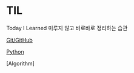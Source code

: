 # TIL
Today  I Learned 미루지 않고 바로바로 정리하는 습관




[Git/GitHub](https://github.com/SeheeP1217/TIL/tree/master/GIT)

[Python](https://github.com/SeheeP1217/TIL/tree/master/Python)

[Algorithm]
